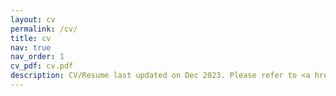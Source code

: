 ```yaml
---
layout: cv
permalink: /cv/
title: cv
nav: true
nav_order: 1
cv_pdf: cv.pdf
description: CV/Resume last updated on Dec 2023. Please refer to <a href='https://www.linkedin.com/in/zhiyang-pan-melissa/'>my LinkedIn Page</a> or the CV pdf for detail descriptions. The UI below may not be up to date. 
---
```

